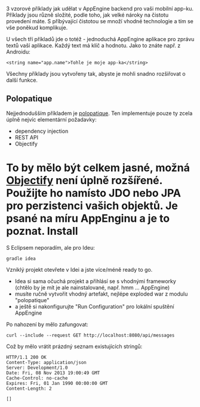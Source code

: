 



3 vzorové příklady jak udělat v AppEngine backend pro vaši mobilní app-ku.
Příklady jsou různě složité, podle toho, jak velké nároky na čistotu provedení máte.
S příbývající čistotou se množí vhodné technologie a tím se vše poněkud komplikuje.

U všech tří příkladů jde o totéž - jednoduchá AppEngine aplikace pro zprávu textů vaší aplikace.
Každý text má klíč a hodnotu. Jako to znáte např. z Androidu:

```
<string name="app.name">Tohle je moje app-ka</string>
```

Všechny příklady jsou vytvořeny tak, abyste je mohli snadno rozšiřovat o další funkce.

Polopatique
-----------

Nejjednodušším příkladem je [polopatique](polopatique). Ten implementuje pouze ty zcela úplně nejvíc
elementární požadavky:
- dependency injection
- REST API
- Objectify

To by mělo být celkem jasné, možná [Objectify](https://code.google.com/p/objectify-appengine/) není úplně rozšířené.
Použijte ho namísto JDO nebo JPA pro perzistenci vašich objektů. Je psané na míru AppEnginu a je to poznat.
Install
=======

S Eclipsem neporadím, ale pro Ideu:

```
gradle idea
```

Vzniklý projekt otevřete v Idei a jste více/méně ready to go.
- Idea si sama očuchá projekt a přihlásí se s vhodnými frameworky (chtělo by je mít je ale nainstalované, např. hmm ... AppEngine)
- musíte ručně vytvořit vhodný artefakt, nejlépe exploded war z modulu "polopatique"
- a ještě si nakonfigurujte "Run Configuration" pro lokální spuštění AppEngine

Po nahození by mělo zafungovat:

```
curl --include --request GET http://localhost:8080/api/messages
```
Což by mělo vrátit prázdný seznam existujících stringů:

```
HTTP/1.1 200 OK
Content-Type: application/json
Server: Development/1.0
Date: Fri, 08 Nov 2013 19:00:49 GMT
Cache-Control: no-cache
Expires: Fri, 01 Jan 1990 00:00:00 GMT
Content-Length: 2

[]
```
